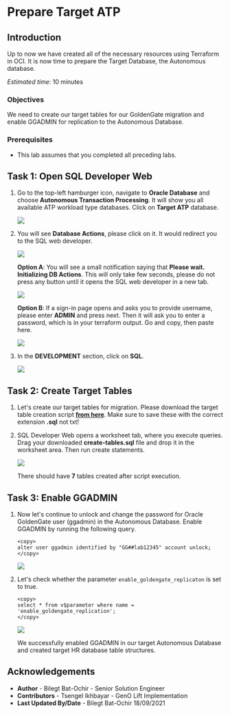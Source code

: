 # Prepare Target ATP

## Introduction

Up to now we have created all of the necessary resources using Terraform in OCI. It is now time to prepare the Target Database, the Autonomous database.

*Estimated time*: 10 minutes

### Objectives

We need to create our target tables for our GoldenGate migration and enable GGADMIN for replication to the Autonomous Database.

### Prerequisites

* This lab assumes that you completed all preceding labs.

## **Task 1**: Open SQL Developer Web

1. Go to the top-left hamburger icon, navigate to **Oracle Database** and choose **Autonomous Transaction Processing**. It will show you all available ATP workload type databases. Click on **Target ATP** database.

	![](./images/2.atp-main.png)

2. You will see **Database Actions**, please click on it. It would redirect you to the SQL web developer.

	![](./images/2.atp-1.png)

	**Option A**: You will see a small notification saying that **Please wait. Initializing DB Actions**. This will only take few seconds, please do not press any button until it opens the SQL web developer in a new tab.

	![](./images/2.atp-2.png)

	**Option B**: If a sign-in page opens and asks you to provide username, please enter **ADMIN** and press next. Then it will ask you to enter a password, which is in your terraform output. Go and copy, then paste here.

	![](./images/sql-dev-1.png)

3. In the **DEVELOPMENT** section, click on **SQL**.

	![](./images/sql-dev-5.png)

## **Task 2**: Create Target Tables

1. Let's create our target tables for migration. Please download the target table creation script **[from here](./files/create-tables.sql)**. Make sure to save these with the correct extension **.sql** not txt!

2. SQL Developer Web opens a worksheet tab, where you execute queries. Drag your downloaded **create-tables.sql** file and drop it in the worksheet area. Then run create statements.

	![](./images/sql-dev-2.png)

	There should have **7** tables created after script execution.

## **Task 3**: Enable GGADMIN

1. Now let's continue to unlock and change the password for Oracle GoldenGate user (ggadmin) in the Autonomous Database. Enable GGADMIN by running the following query.

	```
	<copy>
	alter user ggadmin identified by "GG##lab12345" account unlock;
	</copy>
	```

	![](./images/sql-dev-3.png)

2. Let's check whether the parameter `enable_goldengate_replicaton` is set to true.

	```
	<copy>
	select * from v$parameter where name = 'enable_goldengate_replication';
	</copy>
	```

	![](./images/sql-dev-4.png)

	We successfully enabled GGADMIN in our target Autonomous Database and created target HR database table structures.

## Acknowledgements

* **Author** - Bilegt Bat-Ochir - Senior Solution Engineer
* **Contributors** - Tsengel Ikhbayar - GenO Lift Implementation
* **Last Updated By/Date** - Bilegt Bat-Ochir 18/09/2021

